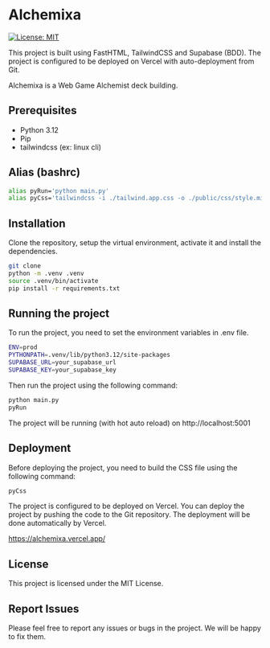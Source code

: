 # Alchemixa

[![License: MIT](https://img.shields.io/badge/License-MIT-yellow.svg)](https://opensource.org/licenses/MIT)

This project is built using FastHTML, TailwindCSS and Supabase (BDD). The project is configured to be deployed on Vercel with auto-deployment from Git.

Alchemixa is a Web Game Alchemist deck building.



## Prerequisites

- Python 3.12
- Pip
- tailwindcss (ex: linux cli)



## Alias (bashrc)

```bash
alias pyRun='python main.py'
alias pyCss='tailwindcss -i ./tailwind.app.css -o ./public/css/style.min.css --minify'
```



## Installation

Clone the repository, setup the virtual environment, activate it and install the dependencies.

```bash
git clone
python -m .venv .venv
source .venv/bin/activate
pip install -r requirements.txt
```



## Running the project

To run the project, you need to set the environment variables in .env file.

```bash
ENV=prod
PYTHONPATH=.venv/lib/python3.12/site-packages
SUPABASE_URL=your_supabase_url
SUPABASE_KEY=your_supabase_key
```

Then run the project using the following command:

```bash
python main.py
pyRun
```

The project will be running (with hot auto reload) on http://localhost:5001



## Deployment

Before deploying the project, you need to build the CSS file using the following command:

```bash
pyCss
```

The project is configured to be deployed on Vercel. You can deploy the project by pushing the code to the Git repository. The deployment will be done automatically by Vercel.

https://alchemixa.vercel.app/



## License

This project is licensed under the MIT License.



## Report Issues

Please feel free to report any issues or bugs in the project. We will be happy to fix them.
